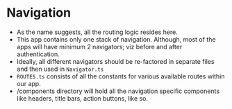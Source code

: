 # Navigation

* As the name suggests, all the routing logic resides here.
* This app contains only one stack of navigation. Although, most of the apps will have minimum 2 navigators; viz before and after authentication.
* Ideally, all different navigators should be re-factored in separate files and then used in `Navigator.ts`
* `ROUTES.ts` consists of all the constants for various available routes within our app.
* /components directory will hold all the navigation specific components like headers, title bars, action buttons, like so.
